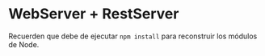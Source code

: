 # WebServer + RestServer

Recuerden que debe de ejecutar ```npm install``` para reconstruir los módulos de Node.
